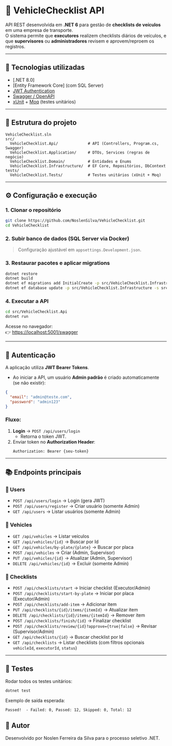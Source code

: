 # 🚚 VehicleChecklist API

API REST desenvolvida em **.NET 6** para gestão de **checklists de veículos** em uma empresa de transporte.  
O sistema permite que **executores** realizem checklists diários de veículos, e que **supervisores** ou **administradores** revisem e aprovem/reproem os registros.

---

## 🚀 Tecnologias utilizadas
- [.NET 8.0]
- [Entity Framework Core] (com SQL Server)
- [JWT Authentication](https://jwt.io/)
- [Swagger / OpenAPI](https://swagger.io/)
- [xUnit](https://xunit.net/) + [Moq](https://github.com/moq) (testes unitários)

---

## 📂 Estrutura do projeto

```
VehicleChecklist.sln
src/
  VehicleChecklist.Api/             # API (Controllers, Program.cs, Swagger)
  VehicleChecklist.Application/     # DTOs, Services (regras de negócio)
  VehicleChecklist.Domain/          # Entidades e Enums
  VehicleChecklist.Infrastructure/  # EF Core, Repositórios, DbContext
tests/
  VehicleChecklist.Tests/           # Testes unitários (xUnit + Moq)
```

---

## ⚙️ Configuração e execução

### 1. Clonar o repositório
```bash
git clone https://github.com/NoslenSilva/VehicleChecklist.git
cd VehicleChecklist
```

### 2. Subir banco de dados (SQL Server via Docker)

> Configuração ajustável em `appsettings.Development.json`.

### 3. Restaurar pacotes e aplicar migrations
```bash
dotnet restore
dotnet build
dotnet ef migrations add InitialCreate -p src/VehicleChecklist.Infrastructure -s src/VehicleChecklist.Api
dotnet ef database update -p src/VehicleChecklist.Infrastructure -s src/VehicleChecklist.Api
```

### 4. Executar a API
```bash
cd src/VehicleChecklist.Api
dotnet run
```

Acesse no navegador:  
👉 [https://localhost:5001/swagger](https://localhost:5001/swagger)

---

## 🔑 Autenticação

A aplicação utiliza **JWT Bearer Tokens**.

- Ao iniciar a API, um usuário **Admin padrão** é criado automaticamente (se não existir):

```json
{
  "email": "admin@teste.com",
  "password": "admin123"
}
```

### Fluxo:
1. **Login** → `POST /api/users/login`
   - Retorna o token JWT.
2. Enviar token no **Authorization Header**:
   ```
   Authorization: Bearer {seu-token}
   ```

---

## 📚 Endpoints principais

### 🔹 Users
- `POST /api/users/login` → Login (gera JWT)  
- `POST /api/users/register` → Criar usuário (somente Admin)  
- `GET /api/users` → Listar usuários (somente Admin)  

### 🔹 Vehicles
- `GET /api/vehicles` → Listar veículos  
- `GET /api/vehicles/{id}` → Buscar por Id  
- `GET /api/vehicles/by-plate/{plate}` → Buscar por placa  
- `POST /api/vehicles` → Criar (Admin, Supervisor)  
- `PUT /api/vehicles/{id}` → Atualizar (Admin, Supervisor)  
- `DELETE /api/vehicles/{id}` → Excluir (somente Admin)  

### 🔹 Checklists
- `POST /api/checklists/start` → Iniciar checklist (Executor/Admin)  
- `POST /api/checklists/start-by-plate` → Iniciar por placa (Executor/Admin)  
- `POST /api/checklists/add-item` → Adicionar item  
- `PUT /api/checklists/{id}/items/{itemId}` → Atualizar item  
- `DELETE /api/checklists/{id}/items/{itemId}` → Remover item  
- `POST /api/checklists/finish/{id}` → Finalizar checklist  
- `POST /api/checklists/review/{id}?approve={true|false}` → Revisar (Supervisor/Admin)  
- `GET /api/checklists/{id}` → Buscar checklist por Id  
- `GET /api/checklists` → Listar checklists (com filtros opcionais `vehicleId`, `executorId`, `status`)  

---

## 🧪 Testes

Rodar todos os testes unitários:

```bash
dotnet test
```

Exemplo de saída esperada:
```
Passed!  - Failed: 0, Passed: 12, Skipped: 0, Total: 12
```

## 👤 Autor
Desenvolvido por Noslen Ferreira da Silva para o processo seletivo .NET.  
